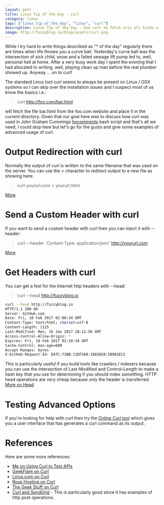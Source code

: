 ```yaml
---
layout: post
title: Linux Tip of the Day - curl
category: linux
tags: ["linux_tip_of_the_day", "linux", "curl"]
description: Linux Tip of the Day - Use curl to fetch urls all kinds of different ways
image: http://fuzzyblog.io/blog/assets/curl.png
---
```

While I try hard to write things described as "* of the day" regularly there are times when life throws you a curve ball.  Yesterday's curve ball was the intersection of sick child, snow and a failed sewage lift pump led to, well, personal hell at home.  After a very busy work day I spent the evening that I had allocated to writing, well, playing clean up man before the real plumber showed up.  Anyway ... on to curl!

The standard Linux tool curl seems to always be present on Linux / OSX systems so I can skip over the installation issues and I suspect most of us know the basics i.e.:

> curl http://foo.com/bar.html

will fetch the file bar.html from the foo.com website and place it in the current directory.  Given that our goal here was to discuss how curl was used in John Graham Cummings [hncomments](https://github.com/jgrahamc/hncomments/blob/master/hncomments) bash script and that's all we need, I could stop here but let's go for the gusto and give some examples of advanced usage of curl.

# Output Redirection with curl

Normally the output of curl is written to the same filename that was used on the server.  You can use the &gt; character to redirect output to a new file as showing here:

> curl yoururl.com > yoururl.html

[More](https://geekflare.com/curl-command-usage-with-example/)

# Send a Custom Header with curl

If you want to send a custom header with curl then you can inject it with --header:

> curl --header 'Content-Type: application/json' http://yoururl.com

[More](https://geekflare.com/curl-command-usage-with-example/)

# Get Headers with curl

You can get a feel for the Internet http headers with --head:

> curl --head http://fuzzyblog.io

```bash
curl --head http://fuzzyblog.io
HTTP/1.1 200 OK
Server: GitHub.com
Date: Fri, 10 Feb 2017 02:00:34 GMT
Content-Type: text/html; charset=utf-8
Content-Length: 1125
Last-Modified: Mon, 16 Jan 2017 18:12:56 GMT
Access-Control-Allow-Origin: *
Expires: Fri, 10 Feb 2017 02:10:34 GMT
Cache-Control: max-age=600
Accept-Ranges: bytes
X-GitHub-Request-Id: EA7C:71BB:11DF3A8:1883A50:589D1EC2
```

This is particularly useful if you build tools like crawlers / indexers because you can use the intersection of Last-Modified and Control-Length to make a hash key that you use for determining if you should index something.  HTTP head operations are very cheap because only the header is transferred.  [More on Head](https://curl.haxx.se/docs/httpscripting.html#HEAD)

# Testing Advanced Options

If you're looking for help with curl then try the [Online Curl tool](https://curlbuilder.com/) which gives you a user interface that has generates a curl command as its output.

# References

Here are some more references:

* [Me on Using Curl to Test APIs](http://fuzzyblog.io/blog/software_engineering/2017/01/05/scott-s-rule-of-api-development.html)
* [GeekFlare on Curl](https://geekflare.com/curl-command-usage-with-example/)
* [Linux.com on Curl](https://www.linux.com/blog/5-basic-curl-command-examples-you-can-run-your-linux-server)
* [Rose Hosting on Curl](https://www.rosehosting.com/blog/curl-command-examples/)
* [The Geek Stuff on Curl](http://www.thegeekstuff.com/2012/04/curl-examples/?utm_source=feedburner)
* [Curl and SendGrid](https://sendgrid.com/docs/Classroom/Send/v3_Mail_Send/curl_examples.html) - This is particularly good since it has examples of http post operations.